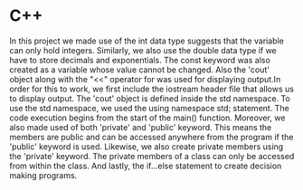 # C++

In this project we made use of the int data type suggests that the variable can only hold integers. 
Similarly, we also use the double data type if we have to store decimals and exponentials.
The const keyword was also created as a variable whose value cannot be changed.
Also the 'cout' object along with the "<<" operator for was used for displaying output.In order for this to work, 
we first include the iostream header file that allows us to display output.
The 'cout' object is defined inside the std namespace. To use the std namespace, we used the using namespace std; statement.
The code execution begins from the start of the main() function.
  Moreover, we also made used of both 'private' and 'public' keyword.
This means the members are public and can be accessed anywhere from the program if the 'public' keyword is used. 
Likewise, we also create private members using the 'private' keyword. The private members of a class can only be accessed from within the class.
And lastly, the if...else statement to create decision making programs.

